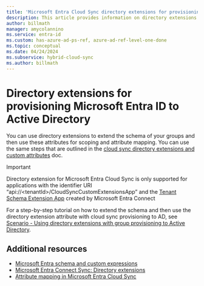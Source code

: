 ```yaml
---
title: 'Microsoft Entra Cloud Sync directory extensions for provisioning to Active Directory'
description: This article provides information on directory extensions for provisioning to Active Directory with cloud sync.
author: billmath
manager: amycolannino
ms.service: entra-id
ms.custom: has-azure-ad-ps-ref, azure-ad-ref-level-one-done
ms.topic: conceptual
ms.date: 04/24/2024
ms.subservice: hybrid-cloud-sync
ms.author: billmath
---
```


# Directory extensions for provisioning Microsoft Entra ID to Active Directory
You can use directory extensions to extend the schema of your groups and then use these attributes for scoping and attribute mapping. You can use the same steps that are outlined in the [cloud sync directory extensions and custom attributes](custom-attribute-mapping.md) doc.

>[!Important]
> Directory extension for Microsoft Entra Cloud Sync is only supported for applications with the identifier URI “api://&LT;tenantId&GT;/CloudSyncCustomExtensionsApp” and the [Tenant Schema Extension App](../connect/how-to-connect-sync-feature-directory-extensions.md#configuration-changes-in-azure-ad-made-by-the-wizard) created by Microsoft Entra Connect 

For a step-by-step tutorial on how to extend the schema and then use the directory extension attribute with cloud sync provisioning to AD, see [Scenario - Using directory extensions with group provisioning to Active Directory](tutorial-directory-extension-group-provisioning.md).


## Additional resources

- [Microsoft Entra schema and custom expressions](concept-attributes.md)
- [Microsoft Entra Connect Sync: Directory extensions](../connect/how-to-connect-sync-feature-directory-extensions.md)
- [Attribute mapping in Microsoft Entra Cloud Sync](how-to-attribute-mapping.md)
